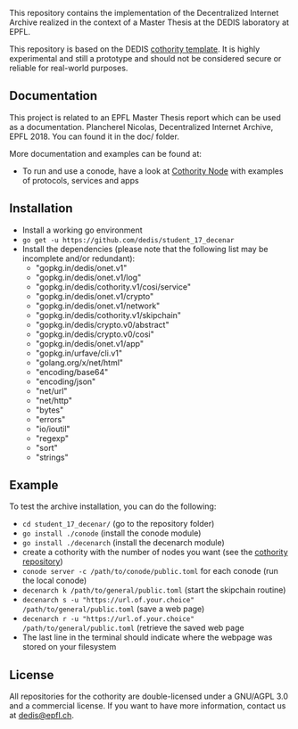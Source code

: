 This repository contains the implementation of the Decentralized Internet Archive
realized in the context of a Master Thesis at the DEDIS laboratory at EPFL.

This repository is based on the DEDIS [cothority template](https://github.com/dedis/cothority_template).
It is highly experimental and still a prototype and should not be considered
secure or reliable for real-world purposes.

## Documentation

This project is related to an EPFL Master Thesis report which can be used as
a documentation. Plancherel Nicolas, Decentralized Internet Archive, EPFL 2018.
You can found it in the doc/ folder.

More documentation and examples can be found at:
- To run and use a conode, have a look at 
	[Cothority Node](https://github.com/dedis/cothority/wiki)
	with examples of protocols, services and apps

## Installation

* Install a working go environment
* ```go get -u https://github.com/dedis/student_17_decenar```
* Install the dependencies (please note that the following list may be incomplete and/or redundant):
    * "gopkg.in/dedis/onet.v1"
    * "gopkg.in/dedis/onet.v1/log"
    * "gopkg.in/dedis/cothority.v1/cosi/service"
    * "gopkg.in/dedis/onet.v1/crypto"
    * "gopkg.in/dedis/onet.v1/network"
    * "gopkg.in/dedis/cothority.v1/skipchain"
    * "gopkg.in/dedis/crypto.v0/abstract"
    * "gopkg.in/dedis/crypto.v0/cosi"
    * "gopkg.in/dedis/onet.v1/app"
    * "gopkg.in/urfave/cli.v1"
    * "golang.org/x/net/html"
    * "encoding/base64"
    * "encoding/json"
    * "net/url"
    * "net/http"
    * "bytes"
    * "errors"
    * "io/ioutil"
    * "regexp"
    * "sort"
    * "strings"



## Example

To test the archive installation, you can do the following:
* ```cd student_17_decenar/``` (go to the repository folder)
* ```go install ./conode``` (install the conode module)
* ```go install ./decenarch``` (install the decenarch module)
* create a cothority with the number of nodes you want (see the [cothority repository](https://github.com/dedis/cothority))
* ```conode server -c /path/to/conode/public.toml``` for each conode (run the local conode)
* ```decenarch k /path/to/general/public.toml``` (start the skipchain routine)
* ```decenarch s -u "https://url.of.your.choice" /path/to/general/public.toml``` (save a web page)
* ```decenarch r -u "https://url.of.your.choice" /path/to/general/public.toml``` (retrieve the saved web page
* The last line in the terminal should indicate where the webpage was stored on your filesystem
## License

All repositories for the cothority are double-licensed under a 
GNU/AGPL 3.0 and a commercial license. If you want to have more information, 
contact us at dedis@epfl.ch.

